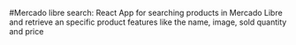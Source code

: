 #Mercado libre search: 
React App for searching products in Mercado Libre and retrieve an specific product features like the name, image, sold quantity and price